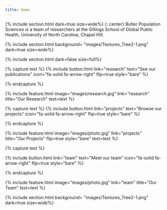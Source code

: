```yaml
---
title: Home
---
```


{% include section.html
  dark=true
  size=wide%}
{:.center}
Butler Population Sciences is a team of researchers at the Gillings School of Global Public Health,  University of North Carolina, Chapel Hill.

{% include section.html
 background= "images/Textures_Tree2-1.png"
  dark=true
  size=wide%}

{% include section.html
  dark=false
  size=full%}

<!-- Block 1 -->
{% capture text %}
{%
  include button.html
  link="research"
  text="See our publications"
  icon="fa-solid fa-arrow-right"
  flip=true
  style="bare"
%}

{% endcapture %}

{%
  include feature.html
  image="images/research.jpg"
  link="research"
  title="Our Research"
  text=text
%}

<!-- Block 2 -->
{% capture text %}
{%
  include button.html
  link="projects"
  text="Browse our projects"
  icon="fa-solid fa-arrow-right"
  flip=true
  style="bare"
%}

{% endcapture %}

{%
  include feature.html
  image="images/photo.jpg"
  link="projects"
  title="Our Projects"
  flip=true
  style="bare"
  text=text
%}

<!-- Block 3 -->
{% capture text %}

{%
  include button.html
  link="team"
  text="Meet our team"
  icon="fa-solid fa-arrow-right"
  flip=true
  style="bare"
%}

{% endcapture %}

{%
  include feature.html
  image="images/photo.jpg"
  link="team"
  title="Our Team"
  text=text
%}
<!-- End section  -->

{% include section.html
 background= "images/Textures_Tree2-1.png"
  dark=true
  size=wide%}
